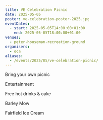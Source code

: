```yaml
---
title: VE Celebration Picnic
date: 2025-05-05
poster: ve-celebration-poster-2025.jpg
eventDates:
  - start: 2025-05-05T14:00:00+01:00
    end: 2025-05-05T18:00:00+01:00
venues:
  - peter-houseman-recreation-ground
organisers:
  - oca
aliases:
  - /events/2025/05/ve-celebration-picnic/
---
```

Bring your own picnic

Entertainment

Free hot drinks & cake

Barley Mow

Fairfield Ice Cream
